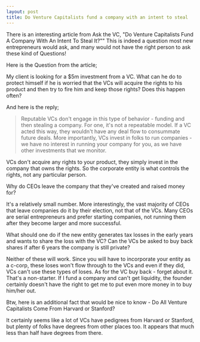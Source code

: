 ```yaml
---
layout: post
title: Do Venture Capitalists fund a company with an intent to steal
---
```


There is an interesting article from Ask the VC, "Do Venture Capitalists Fund A Company With An Intent To Steal It?"" This is indeed a question most new entrepreneurs would ask, and many would not have the right person to ask these kind of Questions!

Here is the Question from the article;

My client is looking for a $5m investment from a VC. What can he do to protect himself if he is worried that the VCs will acquire the rights to his product and then try to fire him and keep those rights? Does this happen often?

And here is the reply;

> Reputable VCs don't engage in this type of behavior - funding and then stealing a company. For one, it's not a repeatable model. If a VC acted this way, they wouldn't have any deal flow to consummate future deals. More importantly, VCs invest in folks to run companies - we have no interest in running your company for you, as we have other investments that we monitor.

VCs don't acquire any rights to your product, they simply invest in the company that owns the rights.  So the corporate entity is what controls the rights, not any particular person.

Why do CEOs leave the company that they've created and raised money for?

It's a relatively small number. More interestingly, the vast majority of CEOs that leave companies do it by their election, not that of the VCs. Many CEOs are serial entrepreneurs and prefer starting companies, not running them after they become larger and more successful.

What should one do if the new entity generates tax losses in the early years and wants to share the loss with the VC? Can the VCs be asked to buy back shares if after 6 years the company is still private?

Neither of these will work. Since you will have to incorporate your entity as a c-corp, these loses won't flow through to the VCs and even if they did, VCs can't use these types of loses. As for the VC buy back - forget about it.  That's a non-starter.  If I fund a company and can't get liquidity, the founder certainly doesn't have the right to get me to put even more money in to buy him/her out.

Btw, here is an additional fact that would be nice to know - Do All Venture Capitalists Come From Harvard or Stanford?

It certainly seems like a lot of VCs have pedigrees from Harvard or Stanford, but plenty of folks have degrees from other places too. It appears that much less than half have degrees from there.
